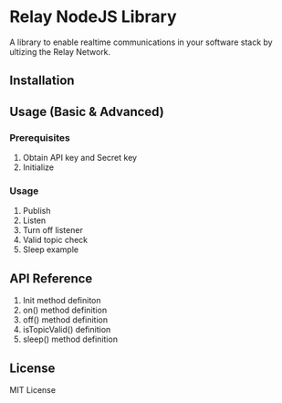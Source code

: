 # Relay NodeJS Library
A library to enable realtime communications in your software stack by ultizing the Relay Network.

## Installation
## Usage (Basic & Advanced)
### Prerequisites
1. Obtain API key and Secret key
2. Initialize

### Usage
1. Publish
2. Listen
3. Turn off listener
4. Valid topic check
5. Sleep example

## API Reference
1. Init method definiton
2. on() method definition
3. off() method definition
4. isTopicValid() definition
5. sleep() method definition

## License
MIT License